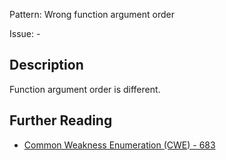 Pattern: Wrong function argument order

Issue: -

## Description

Function argument order is different.

## Further Reading

* [Common Weakness Enumeration (CWE) - 683](https://cwe.mitre.org/data/definitions/683.html)